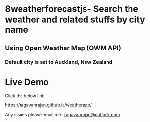 # 8weatherforecastjs- Search the weather and related stuffs by city name 

## Using Open Weather Map (OWM API) 

### Default city is set to Auckland, New Zealand  

# Live Demo

Click the below link

https://ragavanrajan.github.io/weatherapp/


Any issues please email me : ragavanrajan@outlook.com
